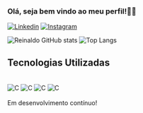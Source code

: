 ### Olá, seja bem vindo ao meu perfil!👋🏼

[![Linkedin](https://img.shields.io/badge/LinkedIn-0077B5?style=for-the-badge&logo=linkedin&logoColor=white)](https://www.linkedin.com/in/reinaldo-alves-051994275/)
[![Instagram](https://img.shields.io/badge/Instagram-E4405F?style=for-the-badge&logo=instagram&logoColor=white)](https://www.instagram.com/r3inaldo_jr/)

![Reinaldo GitHub stats](https://github-readme-stats.vercel.app/api?username=Kingnaldo1337&icons=true&theme=onedark)
![Top Langs](https://github-readme-stats.vercel.app/api/top-langs/?username=Kingnaldo1337&hid&progress=true)

## Tecnologias Utilizadas

<div style="display: inline_block"><br/>
  <img align = "center"  alt="C" src="https://img.shields.io/badge/C-00599C?style=for-the-badge&logo=c&logoColor=white" />
  <img align = "center"  alt="C" src="https://img.shields.io/badge/HTML5-E34F26?style=for-the-badge&logo=html5&logoColor=white" />
  <img align = "center"  alt="C" src="https://img.shields.io/badge/CSS3-1572B6?style=for-the-badge&logo=css3&logoColor=white" />
  <img align = "center"  alt="C" src="https://img.shields.io/badge/Python-14354C?style=for-the-badge&logo=python&logoColor=white" />
  
</div><br/>
Em desenvolvimento contínuo!
